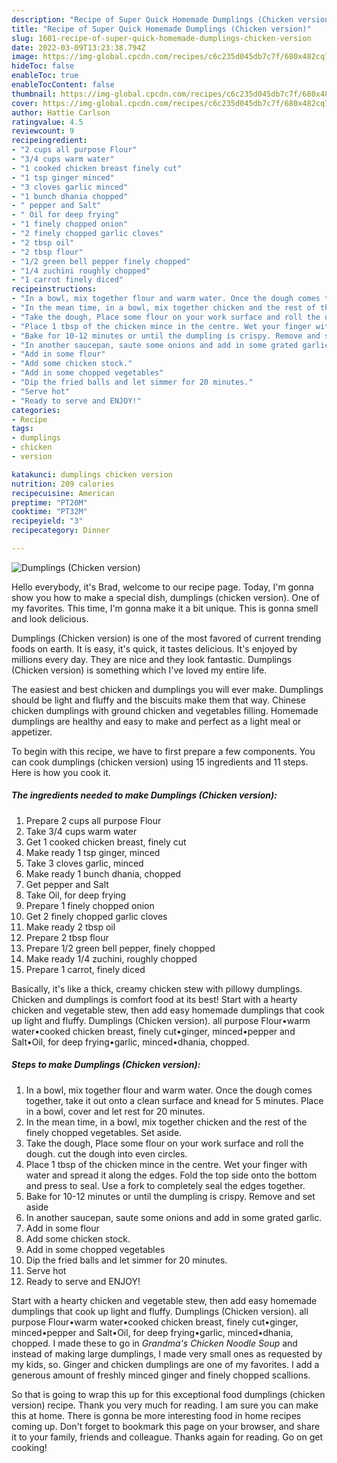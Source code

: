 ```yaml
---
description: "Recipe of Super Quick Homemade Dumplings (Chicken version)"
title: "Recipe of Super Quick Homemade Dumplings (Chicken version)"
slug: 1601-recipe-of-super-quick-homemade-dumplings-chicken-version
date: 2022-03-09T13:23:38.794Z
image: https://img-global.cpcdn.com/recipes/c6c235d045db7c7f/680x482cq70/dumplings-chicken-version-recipe-main-photo.jpg
hideToc: false
enableToc: true
enableTocContent: false
thumbnail: https://img-global.cpcdn.com/recipes/c6c235d045db7c7f/680x482cq70/dumplings-chicken-version-recipe-main-photo.jpg
cover: https://img-global.cpcdn.com/recipes/c6c235d045db7c7f/680x482cq70/dumplings-chicken-version-recipe-main-photo.jpg
author: Hattie Carlson
ratingvalue: 4.5
reviewcount: 9
recipeingredient:
- "2 cups all purpose Flour"
- "3/4 cups warm water"
- "1 cooked chicken breast finely cut"
- "1 tsp ginger minced"
- "3 cloves garlic minced"
- "1 bunch dhania chopped"
- " pepper and Salt"
- " Oil for deep frying"
- "1 finely chopped onion"
- "2 finely chopped garlic cloves"
- "2 tbsp oil"
- "2 tbsp flour"
- "1/2 green bell pepper finely chopped"
- "1/4 zuchini roughly chopped"
- "1 carrot finely diced"
recipeinstructions:
- "In a bowl, mix together flour and warm water. Once the dough comes together, take it out onto a clean surface and knead for 5 minutes. Place in a bowl, cover and let rest for 20 minutes."
- "In the mean time, in a bowl, mix together chicken and the rest of the finely chopped vegetables. Set aside."
- "Take the dough, Place some flour on your work surface and roll the dough. cut the dough into even circles."
- "Place 1 tbsp of the chicken mince in the centre. Wet your finger with water and spread it along the edges. Fold the top side onto the bottom and press to seal. Use a fork to completely seal the edges together."
- "Bake for 10-12 minutes or until the dumpling is crispy. Remove and set aside"
- "In another saucepan, saute some onions and add in some grated garlic."
- "Add in some flour"
- "Add some chicken stock."
- "Add in some chopped vegetables"
- "Dip the fried balls and let simmer for 20 minutes."
- "Serve hot"
- "Ready to serve and ENJOY!"
categories:
- Recipe
tags:
- dumplings
- chicken
- version

katakunci: dumplings chicken version 
nutrition: 209 calories
recipecuisine: American
preptime: "PT20M"
cooktime: "PT32M"
recipeyield: "3"
recipecategory: Dinner

---
```



![Dumplings (Chicken version)](https://img-global.cpcdn.com/recipes/c6c235d045db7c7f/680x482cq70/dumplings-chicken-version-recipe-main-photo.jpg)

Hello everybody, it's Brad, welcome to our recipe page. Today, I'm gonna show you how to make a special dish, dumplings (chicken version). One of my favorites. This time, I'm gonna make it a bit unique. This is gonna smell and look delicious.

Dumplings (Chicken version) is one of the most favored of current trending foods on earth. It is easy, it's quick, it tastes delicious. It's enjoyed by millions every day. They are nice and they look fantastic. Dumplings (Chicken version) is something which I've loved my entire life.

The easiest and best chicken and dumplings you will ever make. Dumplings should be light and fluffy and the biscuits make them that way. Chinese chicken dumplings with ground chicken and vegetables filling. Homemade dumplings are healthy and easy to make and perfect as a light meal or appetizer.


To begin with this recipe, we have to first prepare a few components. You can cook dumplings (chicken version) using 15 ingredients and 11 steps. Here is how you cook it.

<!--inarticleads1-->

##### The ingredients needed to make Dumplings (Chicken version):

1. Prepare 2 cups all purpose Flour
1. Take 3/4 cups warm water
1. Get 1 cooked chicken breast, finely cut
1. Make ready 1 tsp ginger, minced
1. Take 3 cloves garlic, minced
1. Make ready 1 bunch dhania, chopped
1. Get  pepper and Salt
1. Take  Oil, for deep frying
1. Prepare 1 finely chopped onion
1. Get 2 finely chopped garlic cloves
1. Make ready 2 tbsp oil
1. Prepare 2 tbsp flour
1. Prepare 1/2 green bell pepper, finely chopped
1. Make ready 1/4 zuchini, roughly chopped
1. Prepare 1 carrot, finely diced


Basically, it&#39;s like a thick, creamy chicken stew with pillowy dumplings. Chicken and dumplings is comfort food at its best! Start with a hearty chicken and vegetable stew, then add easy homemade dumplings that cook up light and fluffy. Dumplings (Chicken version). all purpose Flour•warm water•cooked chicken breast, finely cut•ginger, minced•pepper and Salt•Oil, for deep frying•garlic, minced•dhania, chopped. 

<!--inarticleads2-->

##### Steps to make Dumplings (Chicken version):

1. In a bowl, mix together flour and warm water. Once the dough comes together, take it out onto a clean surface and knead for 5 minutes. Place in a bowl, cover and let rest for 20 minutes.
1. In the mean time, in a bowl, mix together chicken and the rest of the finely chopped vegetables. Set aside.
1. Take the dough, Place some flour on your work surface and roll the dough. cut the dough into even circles.
1. Place 1 tbsp of the chicken mince in the centre. Wet your finger with water and spread it along the edges. Fold the top side onto the bottom and press to seal. Use a fork to completely seal the edges together.
1. Bake for 10-12 minutes or until the dumpling is crispy. Remove and set aside
1. In another saucepan, saute some onions and add in some grated garlic.
1. Add in some flour
1. Add some chicken stock.
1. Add in some chopped vegetables
1. Dip the fried balls and let simmer for 20 minutes.
1. Serve hot
1. Ready to serve and ENJOY!

Start with a hearty chicken and vegetable stew, then add easy homemade dumplings that cook up light and fluffy. Dumplings (Chicken version). all purpose Flour•warm water•cooked chicken breast, finely cut•ginger, minced•pepper and Salt•Oil, for deep frying•garlic, minced•dhania, chopped. I made these to go in *Grandma&#39;s Chicken Noodle Soup* and instead of making large dumplings, I made very small ones as requested by my kids, so. Ginger and chicken dumplings are one of my favorites. I add a generous amount of freshly minced ginger and finely chopped scallions. 

So that is going to wrap this up for this exceptional food dumplings (chicken version) recipe. Thank you very much for reading. I am sure you can make this at home. There is gonna be more interesting food in home recipes coming up. Don't forget to bookmark this page on your browser, and share it to your family, friends and colleague. Thanks again for reading. Go on get cooking!
